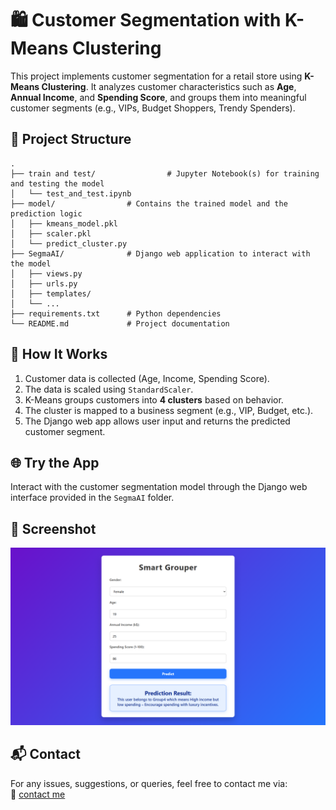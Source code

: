 
# 🛍️ Customer Segmentation with K-Means Clustering

This project implements customer segmentation for a retail store using **K-Means Clustering**. It analyzes customer characteristics such as **Age**, **Annual Income**, and **Spending Score**, and groups them into meaningful customer segments (e.g., VIPs, Budget Shoppers, Trendy Spenders).

## 📂 Project Structure

```
.
├── train and test/                # Jupyter Notebook(s) for training and testing the model
│   └── test_and_test.ipynb
├── model/                # Contains the trained model and the prediction logic
│   ├── kmeans_model.pkl
│   ├── scaler.pkl
│   └── predict_cluster.py
├── SegmaAI/              # Django web application to interact with the model
│   ├── views.py
│   ├── urls.py
│   ├── templates/
│   └── ...
├── requirements.txt      # Python dependencies
└── README.md             # Project documentation
```

## 🚀 How It Works

1. Customer data is collected (Age, Income, Spending Score).
2. The data is scaled using `StandardScaler`.
3. K-Means groups customers into **4 clusters** based on behavior.
4. The cluster is mapped to a business segment (e.g., VIP, Budget, etc.).
5. The Django web app allows user input and returns the predicted customer segment.

## 🌐 Try the App

Interact with the customer segmentation model through the Django web interface provided in the `SegmaAI` folder.

## 📸 Screenshot

![App Screenshot](Mode/app.png)

## 📬 Contact

For any issues, suggestions, or queries, feel free to contact me via:  
🔗 [contact me](https://myporfolio-1o1h.onrender.com/contact)
